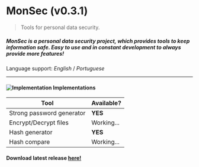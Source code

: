 # MonSec (v0.3.1) 
> Tools for personal data security.


##### MonSec is a personal data security project, which provides tools to keep information safe. Easy to use and in constant development to always provide more features!
Language support: *English* / *Portuguese*

---

#### ![Implementation](https://image.ibb.co/jNS3vS/upgrade_icon4.png) Implementations
Tool | Available?
------------ | -------------
Strong password generator | **YES**
Encrypt/Decrypt files | Working...
Hash generator | **YES**
Hash compare | Working...

#### Download latest release [here!](https://github.com/lvsmont/MonSec/releases/latest)